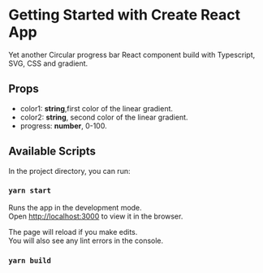 # Getting Started with Create React App

Yet another Circular progress bar React component build with Typescript, SVG, CSS and gradient.

## Props
* color1: **string**,first color of the linear gradient.
* color2: **string**, second color of the linear gradient.
* progress: **number**, 0-100.

## Available Scripts

In the project directory, you can run:

### `yarn start`

Runs the app in the development mode.\
Open [http://localhost:3000](http://localhost:3000) to view it in the browser.

The page will reload if you make edits.\
You will also see any lint errors in the console.

### `yarn build`


